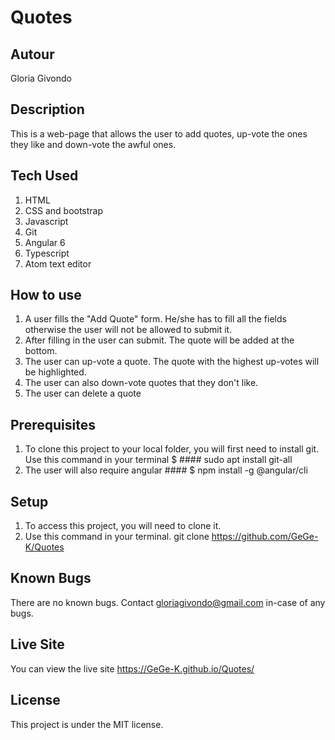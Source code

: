 # Quotes
## Autour

Gloria Givondo

## Description

This is a web-page that allows the user to add quotes, up-vote the ones they like and down-vote the awful ones.

## Tech Used

1. HTML
2. CSS and bootstrap
3. Javascript
4. Git
5. Angular 6
6. Typescript
7. Atom text editor

## How to use

1. A user fills the "Add Quote" form. He/she has to fill all the fields otherwise the user will not be allowed to submit it.
2. After filling in the user can submit. The quote will be added at the bottom.
3. The user can up-vote a quote. The quote with the highest up-votes will be highlighted.
4. The user can also down-vote quotes that they don't like.
5. The user can delete a quote

## Prerequisites

1. To clone this project to your local folder, you will first need to install git. Use this command in your terminal $ #### sudo apt install git-all
2. The user will also require angular #### $ npm install -g @angular/cli


## Setup

1. To access this project, you will need to clone it.
2. Use this command in your terminal. git clone https://github.com/GeGe-K/Quotes

## Known Bugs

There are no known bugs. Contact gloriagivondo@gmail.com in-case of any bugs.

## Live Site

You can view the live site https://GeGe-K.github.io/Quotes/

## License

This project is under the MIT license.

